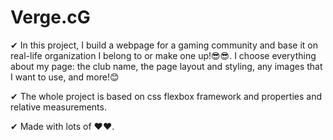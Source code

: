 # Verge.cG

✔ In this project, I build a webpage for a gaming community and base it on real-life organization I belong to or make one up!😎😎. I choose everything about my page: the club name, the page layout and styling, any images that I want to use, and more!😊

✔ The whole project is based on css flexbox framework and properties and relative measurements.

✔ Made with lots of ❤❤.

